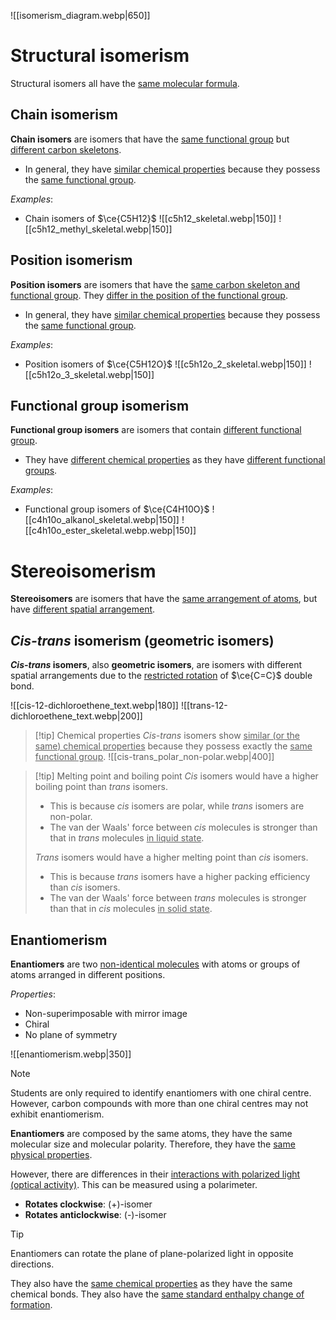![[isomerism_diagram.webp|650]]

# Structural isomerism
Structural isomers all have the <u>same molecular formula</u>.

## Chain isomerism
**Chain isomers** are isomers that have the <u>same functional group</u> but <u>different carbon skeletons</u>.
- In general, they have <u>similar chemical properties</u> because they possess the <u>same functional group</u>.

*Examples*:
- Chain isomers of $\ce{C5H12}$
  ![[c5h12_skeletal.webp|150]] ![[c5h12_methyl_skeletal.webp|150]]

## Position isomerism
**Position isomers** are isomers that have the <u>same carbon skeleton and functional group</u>. They <u>differ in the position of the functional group</u>.
- In general, they have <u>similar chemical properties</u> because they possess the <u>same functional group</u>.

*Examples*:
- Position isomers of $\ce{C5H12O}$
  ![[c5h12o_2_skeletal.webp|150]] ![[c5h12o_3_skeletal.webp|150]]

## Functional group isomerism
**Functional group isomers** are isomers that contain <u>different functional group</u>.
- They have <u>different chemical properties</u> as they have <u>different functional groups</u>.

*Examples*:
- Functional group isomers of $\ce{C4H10O}$
  ![[c4h10o_alkanol_skeletal.webp|150]] ![[c4h10o_ester_skeletal.webp.webp|150]]

# Stereoisomerism
**Stereoisomers** are isomers that have the <u>same arrangement of atoms</u>, but have <u>different spatial arrangement</u>.

## *Cis-trans* isomerism (geometric isomers)
***Cis-trans* isomers**, also **geometric isomers**, are isomers with different spatial arrangements due to the <u>restricted rotation</u> of $\ce{C=C}$ double bond.

![[cis-12-dichloroethene_text.webp|180]] ![[trans-12-dichloroethene_text.webp|200]]

> [!tip] Chemical properties
> *Cis-trans* isomers show <u>similar (or the same) chemical properties</u> because they possess exactly the <u>same functional group</u>.
> ![[cis-trans_polar_non-polar.webp|400]]

> [!tip] Melting point and boiling point
> *Cis* isomers would have a higher boiling point than *trans* isomers.
> - This is because *cis* isomers are polar, while *trans* isomers are non-polar.
> - The van der Waals' force between *cis* molecules is stronger than that in *trans* molecules <u>in liquid state</u>.
> 
> *Trans* isomers would have a higher melting point than *cis* isomers.
> - This is because *trans* isomers have a higher packing efficiency than *cis* isomers.
> - The van der Waals' force between *trans* molecules is stronger than that in *cis* molecules <u>in solid state</u>.

## Enantiomerism
**Enantiomers** are two <u>non-identical molecules</u> with atoms or groups of atoms arranged in different positions.

*Properties*:
- Non-superimposable with mirror image
- Chiral
- No plane of symmetry

![[enantiomerism.webp|350]]

> [!note]
> Students are only required to identify enantiomers with one chiral centre. However, carbon compounds with more than one chiral centres may not exhibit enantiomerism.

**Enantiomers** are composed by the same atoms, they have the same molecular size and molecular polarity. Therefore, they have the <u>same physical properties</u>.

However, there are differences in their <u>interactions with polarized light (optical activity)</u>. This can be measured using a <span class="hi-blue">polarimeter</span>.
- **Rotates clockwise**: (+)-isomer
- **Rotates anticlockwise**: (-)-isomer

> [!tip]
> Enantiomers can rotate the plane of plane-polarized light in opposite directions.

They also have the <u>same chemical properties</u> as they have the same chemical bonds. They also have the <u>same standard enthalpy change of formation</u>.

